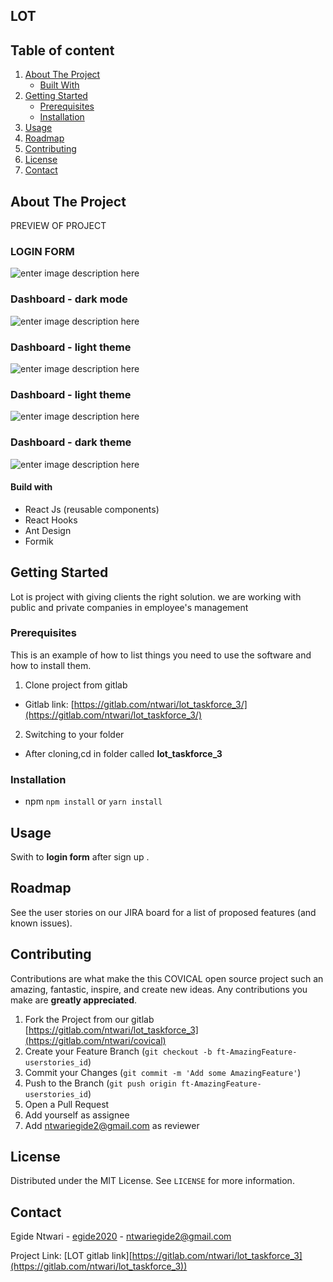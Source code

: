 
## LOT

## [](#table-of-content)Table of content

1.  [About The Project](https://github.com/ntwari-egide/New-readme-design/edit/master/README.md#about-the-project)
    -   [Built With](https://github.com/ntwari-egide/New-readme-design/edit/master/README.md#built-with)
2.  [Getting Started](https://github.com/ntwari-egide/New-readme-design/edit/master/README.md#getting-started)
    -   [Prerequisites](https://github.com/ntwari-egide/New-readme-design/edit/master/README.md#prerequisites)
    -   [Installation](https://github.com/ntwari-egide/New-readme-design/edit/master/README.md#installation)
3.  [Usage](https://github.com/ntwari-egide/New-readme-design/edit/master/README.md#usage)
4.  [Roadmap](https://github.com/ntwari-egide/New-readme-design/edit/master/README.md#roadmap)
5.  [Contributing](https://github.com/ntwari-egide/New-readme-design/edit/master/README.md#contributing)
6.  [License](https://github.com/ntwari-egide/New-readme-design/edit/master/README.md#license)
7.  [Contact](https://github.com/ntwari-egide/New-readme-design/edit/master/README.md#contact)

## [](#about-the-project)About The Project

PREVIEW OF PROJECT

### [](#filtering-data-by-state)LOGIN FORM
![enter image description here](https://res.cloudinary.com/dpqasrwfu/image/upload/v1631860810/lot_5_lhmxom.png)
### [](#filtering-data-by-country)Dashboard - dark mode


![enter image description here](https://res.cloudinary.com/dpqasrwfu/image/upload/v1631860801/lot_1_tejfpz.png)

### [](#footer-of-covical) Dashboard - light theme

![enter image description here](https://res.cloudinary.com/dpqasrwfu/image/upload/v1631860799/lot_2_nrm0nv.png)
### [](#footer-of-covical) Dashboard - light theme

![enter image description here](https://res.cloudinary.com/dpqasrwfu/image/upload/v1631860801/lot_4_yazlnf.png)

### [](#footer-of-covical) Dashboard - dark theme

![enter image description here](https://res.cloudinary.com/dpqasrwfu/image/upload/v1631860800/lot_3_b0runc.png)

#### [](#build-with)Build with

-   React Js (reusable components)
-   React Hooks
-   Ant Design
-  Formik

## [](#getting-started)Getting Started

Lot is project with giving clients the right solution. we are working with public and private companies in employee's management

### [](#prerequisites)Prerequisites

This is an example of how to list things you need to use the software and how to install them.

1.  Clone project from gitlab

-   Gitlab link: [https://gitlab.com/ntwari/lot_taskforce_3/](https://gitlab.com/ntwari/lot_taskforce_3/)

2.  Switching to your folder

-   After cloning,cd in folder called **lot_taskforce_3**

### [](#installation)Installation

-   npm `npm install` or `yarn install`

## [](#usage)Usage

Swith to  **login form** after sign up .

## [](#roadmap)Roadmap

See the user stories on our JIRA board for a list of proposed features (and known issues).

## [](#contributing)Contributing

Contributions are what make the this COVICAL open source project such an amazing, fantastic, inspire, and create new ideas. Any contributions you make are **greatly appreciated**.

1.  Fork the Project from our gitlab [https://gitlab.com/ntwari/lot_taskforce_3](https://gitlab.com/ntwari/covical)
2.  Create your Feature Branch (`git checkout -b ft-AmazingFeature-userstories_id`)
3.  Commit your Changes (`git commit -m 'Add some AmazingFeature'`)
4.  Push to the Branch (`git push origin ft-AmazingFeature-userstories_id`)
5.  Open a Pull Request
6.  Add yourself as assignee
7.  Add [ntwariegide2@gmail.com](mailto:ntwariegide2@gmail.com) as reviewer

## [](#license)License

Distributed under the MIT License. See `LICENSE` for more information.

## [](#contact)Contact

Egide Ntwari - [egide2020](https://twitter.com/egide2020) - [ntwariegide2@gmail.com](mailto:ntwariegide2@gmail.com)

Project Link: [LOT gitlab link][https://gitlab.com/ntwari/lot_taskforce_3](https://gitlab.com/ntwari/lot_taskforce_3))